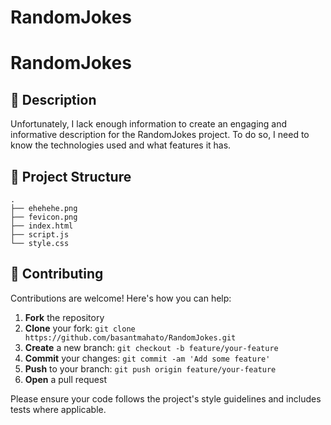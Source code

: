 # RandomJokes

# RandomJokes



## 📝 Description

Unfortunately, I lack enough information to create an engaging and informative description for the RandomJokes project. To do so, I need to know the technologies used and what features it has.

## 📁 Project Structure

```
.
├── ehehehe.png
├── fevicon.png
├── index.html
├── script.js
└── style.css
```

## 👥 Contributing

Contributions are welcome! Here's how you can help:

1. **Fork** the repository
2. **Clone** your fork: `git clone https://github.com/basantmahato/RandomJokes.git`
3. **Create** a new branch: `git checkout -b feature/your-feature`
4. **Commit** your changes: `git commit -am 'Add some feature'`
5. **Push** to your branch: `git push origin feature/your-feature`
6. **Open** a pull request

Please ensure your code follows the project's style guidelines and includes tests where applicable.
